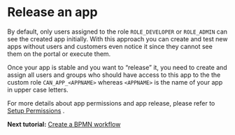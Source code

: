 # Release an app
By default, only users assigned to the role `ROLE_DEVELOPER` or `ROLE_ADMIN` can see the created app initially. With this approach you can create and test new apps without users and customers even notice it since they cannot see them on the portal or execute them.

Once your app is stable and you want to “release” it, you need to create and assign all users and groups who should have access to this app to the the custom role `CAN_APP_<APPNAME>` whereas `<APPNAME>` is the name of your app in upper case letters.

For more details about app permissions and app release, please refer to [Setup Permissions](https://pipeforce.github.io/docs/guides/permissions) .

**Next tutorial:** [Create a BPMN workflow](https://pipeforce.github.io/docs/tutorials/beginner/create-BPMN-workflow)
